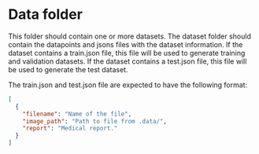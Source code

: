 # Data folder

This folder should contain one or more datasets. The dataset folder should contain the datapoints and jsons files with the dataset information. If the dataset contains a train.json file, this file will be used to generate training and validation datasets. If the dataset contains a test.json file, this file will be used to generate the test dataset.

The train.json and test.json file are expected to have the following format:

```json
[
  {
    "filename": "Name of the file",
    "image_path": "Path to file from .data/",
    "report": "Medical report."
  }
]
```
